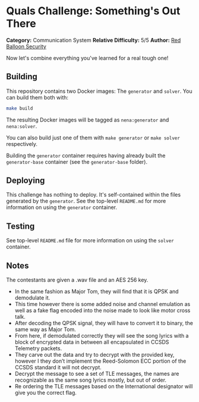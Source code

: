 # Quals Challenge: Something's Out There #

**Category:** Communication System
**Relative Difficulty:** 5/5
**Author:** [Red Balloon Security](https://www.redballoonsecurity.com/)

Now let's combine everything you've learned for a real tough one!


## Building ##

This repository contains two Docker images: The `generator` and `solver`.
You can build them both with:

```sh
make build
```

The resulting Docker images will be tagged as `nena:generator`
and `nena:solver`.

You can also build just one of them with `make generator` or `make solver`
respectively.

Building the `generator` container requires having already built the
`generator-base` container (see the `generator-base` folder).


## Deploying ##

This challenge has nothing to deploy. It's self-contained within the files
generated by the `generator`. See the top-level `README.md` for more
information on using the `generator` container.


## Testing ##

See top-level `README.md` file for more information on using the `solver`
container.


## Notes ##

The contestants are given a .wav file and an AES 256 key.

* In the same fashion as Major Tom, they will find that it is QPSK and
  demodulate it.
* This time however there is some added noise and channel emulation as
  well as a fake flag encoded into the noise made to look like motor cross
  talk.
* After decoding the QPSK signal, they will have to convert it to binary,
  the same way as Major Tom.
* From here, if demodulated correctly they will see the song lyrics with
  a block of encrypted data in between all encapsulated in CCSDS Telemetry
  packets.
* They carve out the data and try to decrypt with the provided key, however
  I they don’t implement the Reed-Solomon ECC portion of the CCSDS standard
  it will not decrypt.
* Decrypt the message to see a set of TLE messages, the names are recognizable
  as the same song lyrics mostly, but out of order.
* Re ordering the TLE messages based on the International designator will give
  you the correct flag.
